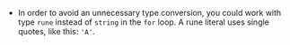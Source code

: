 - In order to avoid an unnecessary type conversion, you could work with type `rune` instead of `string` in the `for` loop. A rune literal uses single quotes, like this: `'A'`.
